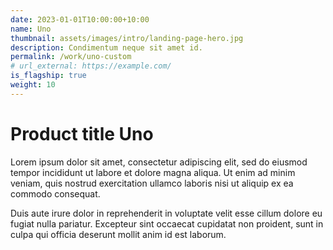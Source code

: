 ```yaml
---
date: 2023-01-01T10:00:00+10:00
name: Uno
thumbnail: assets/images/intro/landing-page-hero.jpg
description: Condimentum neque sit amet id.
permalink: /work/uno-custom
# url_external: https://example.com/
is_flagship: true
weight: 10
---
```


# Product title Uno

Lorem ipsum dolor sit amet, consectetur adipiscing elit, sed do eiusmod tempor incididunt ut labore et dolore magna aliqua. Ut enim ad minim veniam, quis nostrud exercitation ullamco laboris nisi ut aliquip ex ea commodo consequat.

Duis aute irure dolor in reprehenderit in voluptate velit esse cillum dolore eu fugiat nulla pariatur. Excepteur sint occaecat cupidatat non proident, sunt in culpa qui officia deserunt mollit anim id est laborum.
